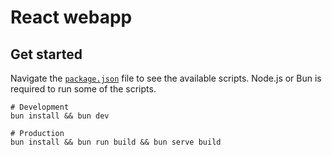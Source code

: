 # React webapp

## Get started

Navigate the [`package.json`](./package.json) file to see the available scripts.
Node.js or Bun is required to run some of the scripts.

```shell
# Development
bun install && bun dev
```

```shell
# Production
bun install && bun run build && bun serve build
```
